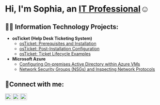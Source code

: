 <h1>Hi, I'm Sophia, an <a href="https://linkedin.com/in/lsophia-torres-/">IT Professional</a>☺</h1>

<h2>👨‍💻 Information Technology Projects:</h2>

- <b>osTicket (Help Desk Ticketing System)</b>
  - [osTicket: Prerequisites and Installation](https://github.com/Sophia-Torres/osticket-prereqs)
  - [osTicket: Post-Installation Configuration](https://github.com/Sophia-Torres/post-install-config)
  - [osTicket: Ticket Lifecycle Examples](https://github.com/Sophia-Torres/ticket-lifecycle)
- <b>Microsoft Azure</b>
  - [Configuring On-premises Active Directory within Azure VMs](https://github.com/Sophia-Torres/configure-ad)
  - [Network Security Groups (NSGs) and Inspecting Network Protocols](https://github.com/Sophia-Torres/azure-network-protocols)

<h2>🤳Connect with me:</h2>

[<img align="left" alt="Josh | Twitter" width="22px" src="https://cdn.jsdelivr.net/npm/simple-icons@v3/icons/twitter.svg" />][twitter]
[<img align="left" alt="Josh | LinkedIn" width="22px" src="https://cdn.jsdelivr.net/npm/simple-icons@v3/icons/linkedin.svg" />][linkedin]
[<img align="left" alt="Josh | Instagram" width="22px" src="https://cdn.jsdelivr.net/npm/simple-icons@v3/icons/instagram.svg" />][instagram]

[twitter]: https://twitter.com/Josh
[instagram]: https://www.instagram.com/Josh
[linkedin]: https://linkedin.com/in/Josh
